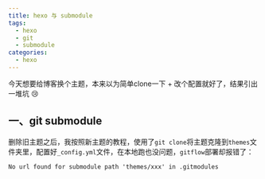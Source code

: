 ```yaml
---
title: hexo 与 submodule
tags:
  - hexo
  - git
  - submodule
categories:
  - hexo
---
```


今天想要给博客换个主题，本来以为简单clone一下 + 改个配置就好了，结果引出一堆坑 :cry:

## 一、git submodule

删除旧主题之后，我按照新主题的教程，使用了`git clone`将主题克隆到`themes`文件夹里，配置好`_config.yml`文件，在本地跑也没问题，`gitflow`部署却报错了：

```
No url found for submodule path 'themes/xxx' in .gitmodules
```



